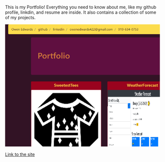 This is my Portfolio! 
Everything you need to know about me, like my github profile, linkdin, and resume are inside.
It also contains a collection of some of my projects.

![portfolio screenshot](./assets/images/portfolioScreenshot.PNG)

[Link to the site](https://Owen-Elzic-Edwards.github.io/Portfolio/)
